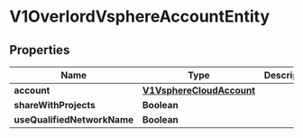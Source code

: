 # V1OverlordVsphereAccountEntity

## Properties
Name | Type | Description | Notes
------------ | ------------- | ------------- | -------------
**account** | [**V1VsphereCloudAccount**](V1VsphereCloudAccount.md) |  |  [optional]
**shareWithProjects** | **Boolean** |  |  [optional]
**useQualifiedNetworkName** | **Boolean** |  |  [optional]
